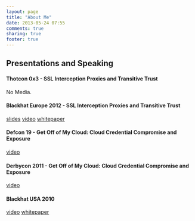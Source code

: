 ```yaml
---
layout: page
title: "About Me"
date: 2013-05-24 07:55
comments: true
sharing: true
footer: true
---
```


## Presentations and Speaking
#### Thotcon 0x3 - SSL Interception Proxies and Transitive Trust
No Media.

#### Blackhat Europe 2012 - SSL Interception Proxies and Transitive Trust

  [slides](http://media.blackhat.com/bh-eu-12/Jarmoc/bh-eu-12-Jarmoc-SSL_TLS_Interception-Slides.pdf) [video](https://media.blackhat.com/bh-eu-12/Jarmoc/bh-eu-12-Jarmoc-SSL-TLS.mp4) [whitepaper](https://media.blackhat.com/bh-eu-12/Jarmoc/bh-eu-12-Jarmoc-SSL_TLS_Interception-WP.pdf)

#### Defcon 19 - Get Off of My Cloud: Cloud Credential Compromise and Exposure 

  [video](http://www.youtube.com/watch?v=B8W6mq9GpGI)

#### Derbycon 2011 - Get Off of My Cloud: Cloud Credential Compromise and Exposure 

  [video](http://www.youtube.com/watch?feature=player_embedded&v=WO1Tgjrg9wU)

#### Blackhat USA 2010
  [video](http://www.youtube.com/watch?v=_EZ9bb7Q_h0) [whitepaper](http://media.blackhat.com/bh-us-10/whitepapers/Feinstein_Jarmoc_King/BlackHat-USA-2010-Jarmoc-Insecurities-in-Security-Infrastructure-wp.pdf)